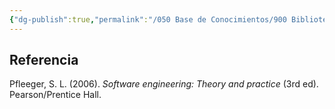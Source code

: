 ```yaml
---
{"dg-publish":true,"permalink":"/050 Base de Conocimientos/900 Biblioteca/Zk Lit (Pfleeger, 2006) Software Engineering Theory and Practice/","tags":["ingenieríaDelSoftware","libro"]}
---
```


## Referencia
Pfleeger, S. L. (2006). _Software engineering: Theory and practice_ (3rd ed). Pearson/Prentice Hall.
